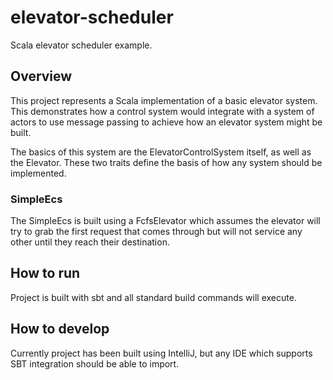 # elevator-scheduler
Scala elevator scheduler example.

## Overview

This project represents a Scala implementation of a basic elevator system.  This demonstrates how a control system
would integrate with a system of actors to use message passing to achieve how an elevator system might be built.

The basics of this system are the ElevatorControlSystem itself, as well as the Elevator.  These two traits define
the basis of how any system should be implemented.

### SimpleEcs

The SimpleEcs is built using a FcfsElevator which assumes the elevator will try to grab the first request that comes
through but will not service any other until they reach their destination.

## How to run

Project is built with sbt and all standard build commands will execute.

## How to develop

Currently project has been built using IntelliJ, but any IDE which supports SBT integration should be able to import.
